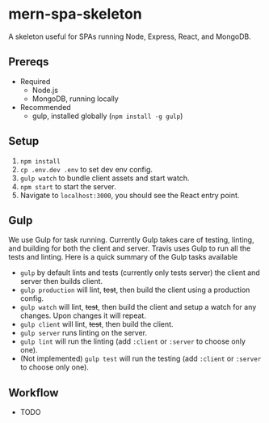 # mern-spa-skeleton
A skeleton useful for SPAs running Node, Express, React, and MongoDB.

## Prereqs
- Required
  - Node.js
  - MongoDB, running locally
- Recommended
  - gulp, installed globally (`npm install -g gulp`)

## Setup
1. `npm install`
2. `cp .env.dev .env` to set dev env config.
3. `gulp watch` to bundle client assets and start watch.
4. `npm start` to start the server.
5. Navigate to `localhost:3000`, you should see the React entry point.

## Gulp
We use Gulp for task running. Currently Gulp takes care of testing, linting, and
building for both the client and server. Travis uses Gulp to run all the
tests and linting. Here is a quick summary of the Gulp tasks available
* `gulp` by default lints and tests (currently only tests server) the client and server then builds client.
* `gulp production` will lint, ~~test~~, then build the client using a production config.
* `gulp watch` will lint, ~~test~~, then build the client and setup a watch for any changes. Upon
changes it will repeat.
* `gulp client` will lint, ~~test~~, then build the client.
* `gulp server` runs linting on the server.
* `gulp lint` will run the linting (add `:client` or `:server` to choose only one).
* (Not implemented) `gulp test` will run the testing (add `:client` or `:server` to choose only one).

## Workflow
* TODO
